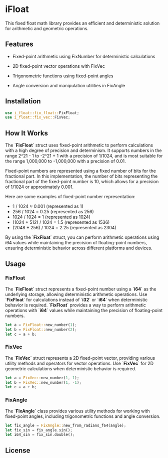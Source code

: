 # iFloat

This fixed float math library provides an efficient and deterministic solution for arithmetic and geometric operations.

## Features

- Fixed-point arithmetic using FixNumber for deterministic calculations

- 2D fixed-point vector operations with FixVec

- Trigonometric functions using fixed-point angles

- Angle conversion and manipulation utilities in FixAngle


## Installation


```rust
use i_float::fix_float::FixFloat;
use i_float::fix_vec::FixVec;
```


## How It Works

The \`**FixFloat**\` struct uses fixed-point arithmetic to perform calculations with a high degree of precision and determinism. It supports numbers in the range 2^21 - 1 to -2^21 + 1 with a precision of 1/1024, and is most suitable for the range 1,000,000 to -1,000,000 with a precision of 0.01.

Fixed-point numbers are represented using a fixed number of bits for the fractional part. In this implementation, the number of bits representing the fractional part of the fixed-point number is 10, which allows for a precision of 1/1024 or approximately 0.001.

Here are some examples of fixed-point number representation:

- 1 / 1024 ≈ 0.001 (represented as 1)
- 256 / 1024 = 0.25 (represented as 256)
- 1024 / 1024 = 1 (represented as 1024)
- (1024 + 512) / 1024 = 1.5 (represented as 1536)
- (2048 + 256) / 1024 = 2.25 (represented as 2304)

By using the \`**FixFloat**\` struct, you can perform arithmetic operations using i64 values while maintaining the precision of floating-point numbers, ensuring deterministic behavior across different platforms and devices.


## Usage

### FixFloat

The \`**FixFloat**\` struct represents a fixed-point number using a \`**i64**\` as the underlying storage, allowing deterministic arithmetic operations. Use \`**FixFloat**\` for calculations instead of \`**i32**\` or \`**i64**\` when deterministic behavior is required. \`**FixFloat**\` provides a way to perform arithmetic operations with \`**i64**\` values while maintaining the precision of floating-point numbers.

```rust
let a = FixFloat::new_number(1);
let b = FixFloat::new_number(2);
let c = a + b;
```

### FixVec

The \`**FixVec**\` struct represents a 2D fixed-point vector, providing various utility methods and operators for vector operations. Use \`**FixVec**\` for 2D geometric calculations when deterministic behavior is required.

```rust
let a = FixVec::new_number(1, 1);
let b = FixVec::new_number(1, -1);
let c = a + b;
```

### FixAngle
The \`**FixAngle**\` class provides various utility methods for working with fixed-point angles, including trigonometric functions and angle conversion.


```rust
let fix_angle = FixAngle::new_from_radians_f64(angle);
let fix_sin = fix_angle.sin();
let i64_sin = fix_sin.double();
```


## License
